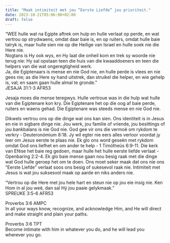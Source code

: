 ```yaml
---
title: "Maak intimiteit met jou “Eerste Liefde” jou prioriteit."
date: 2023-10-21T05:06:00+02:00
draft: false
---
```

<html>
 <head></head>
 <body>
  <p>“WEE hulle wat na Egipte aftrek om hulp en hulle verlaat op perde, en wat vertrou op strydwaens, omdat daar baie is, en op ruiters, omdat hulle baie talryk is, maar hulle sien nie op die Heilige van Israel en hulle soek nie die Here nie.&nbsp;<br>Nogtans is Hy ook wys, en Hy laat die onheil kom en trek sy woorde nie terug nie: Hy sal opstaan teen die huis van die kwaaddoeners en teen die helpers van die wat ongeregtigheid werk.&nbsp;<br>Ja, die Egiptenaars is mense en nie God nie, en hulle perde is vlees en nie gees nie; as die Here sy hand uitstrek, dan struikel die helper, en wie gehelp is, val; en saam gaan hulle almal te gronde.”<br>‭‭JESAJA‬ ‭31‬:‭1‬-‭3‬ ‭AFR53‬‬</p>
  <p>Jesaja moes die mense teregwys. Hulle vertroue was in die hulp wat hulle van die Egiptenare kon kry. Die Egiptenare het op die oog af baie perde, ruiters en waens gehad. Die Egiptenare was steeds mense en nie God nie.</p>
  <p>Dikwels vertrou ons op die dinge wat ons kan sien. Ons identiteit is in Jesus en nie in sigbare dinge nie. Jou werk, jou familie of vriende, jou besittings of jou bankbalans is nie God nie. God gee vir ons die vermoë om rykdom te verkry - Deuteronómium 8:18. Jy wil egter nie eers alles verloor voordat jy leer om Jesus eerste te plaas nie. Ek glo ons word geseën met rykdom omdat God ons liefhet en om ander te help - 1 Timótheüs 6:9-11. Die kerk van Efése het baie reg gedoen, maar hulle het hulle eerste liefde verlaat - Openbaring 2:2-4. Ek glo baie mense gaan nou besig raak met die dinge wat God hulle geroep het om te doen. Ons moet seker maak dat ons nie ons “Eerste Liefde” verlaat soos ons besig of sukesevol raak nie. Intimiteit met Jesus is wat jou suksesvol maak op aarde en niks anders nie.</p>
  <p>“Vertrou op die Here met jou hele hart en steun nie op jou eie insig nie. Ken Hom in al jou weë, dan sal Hý jou paaie gelykmaak.”<br>‭‭SPREUKE‬ ‭3‬:‭5‬-‭6‬ ‭AFR53‬‬</p>
  <p>Proverbs 3:6 AMPC<br>In all your ways know, recognize, and acknowledge Him, and He will direct and make straight and plain your paths.</p>
  <p>Proverbs 3:6 TPT<br>Become intimate with him in whatever you do, and he will lead you wherever you go.<br>&nbsp;</p>
 </body>
</html>